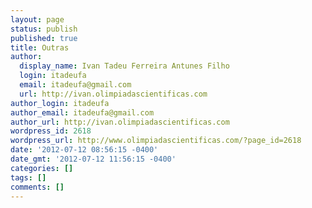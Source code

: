 ```yaml
---
layout: page
status: publish
published: true
title: Outras
author:
  display_name: Ivan Tadeu Ferreira Antunes Filho
  login: itadeufa
  email: itadeufa@gmail.com
  url: http://ivan.olimpiadascientificas.com
author_login: itadeufa
author_email: itadeufa@gmail.com
author_url: http://ivan.olimpiadascientificas.com
wordpress_id: 2618
wordpress_url: http://www.olimpiadascientificas.com/?page_id=2618
date: '2012-07-12 08:56:15 -0400'
date_gmt: '2012-07-12 11:56:15 -0400'
categories: []
tags: []
comments: []
---
```


